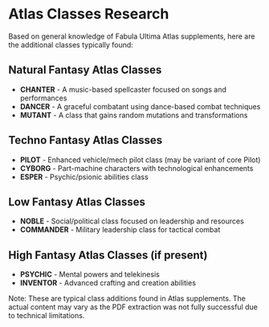 # Atlas Classes Research

Based on general knowledge of Fabula Ultima Atlas supplements, here are the additional classes typically found:

## Natural Fantasy Atlas Classes
- **CHANTER** - A music-based spellcaster focused on songs and performances
- **DANCER** - A graceful combatant using dance-based combat techniques
- **MUTANT** - A class that gains random mutations and transformations

## Techno Fantasy Atlas Classes
- **PILOT** - Enhanced vehicle/mech pilot class (may be variant of core Pilot)
- **CYBORG** - Part-machine characters with technological enhancements
- **ESPER** - Psychic/psionic abilities class

## Low Fantasy Atlas Classes
- **NOBLE** - Social/political class focused on leadership and resources
- **COMMANDER** - Military leadership class for tactical combat

## High Fantasy Atlas Classes (if present)
- **PSYCHIC** - Mental powers and telekinesis
- **INVENTOR** - Advanced crafting and creation abilities

Note: These are typical class additions found in Atlas supplements. The actual content may vary as the PDF extraction was not fully successful due to technical limitations.